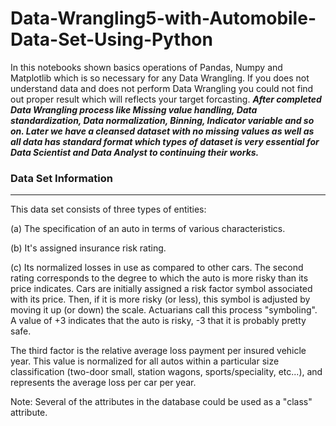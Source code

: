 # Data-Wrangling5-with-Automobile-Data-Set-Using-Python



In this notebooks shown basics operations of Pandas, Numpy and Matplotlib which is so necessary for any Data Wrangling. If you does not understand data and does not perform Data Wrangling you could not find out proper result which will reflects your target forcasting. ___After completed Data Wrangling process like Missing value handling, Data standardization, Data normalization, Binning, Indicator variable and so on. Later we have a cleansed dataset with no missing values as well as all data has standard format which types of dataset is very essential for Data Scientist and Data Analyst to continuing their works.___

### Data Set Information
__________________________________________________________

This data set consists of three types of entities:

(a) The specification of an auto in terms of various characteristics.

(b) It's assigned insurance risk rating.

(c) Its normalized losses in use as compared to other cars. The second rating corresponds to the degree to which the auto is more risky than its price indicates. Cars are initially assigned a risk factor symbol associated with its price. Then, if it is more risky (or less), this symbol is adjusted by moving it up (or down) the scale. Actuarians call this process "symboling". A value of +3 indicates that the auto is risky, -3 that it is probably pretty safe.

The third factor is the relative average loss payment per insured vehicle year. This value is normalized for all autos within a particular size classification (two-door small, station wagons, sports/speciality, etc...), and represents the average loss per car per year.

Note: Several of the attributes in the database could be used as a "class" attribute.

